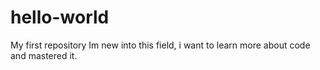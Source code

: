 # hello-world
My first repository
Im new into this field, i want to learn more about code and mastered it.
